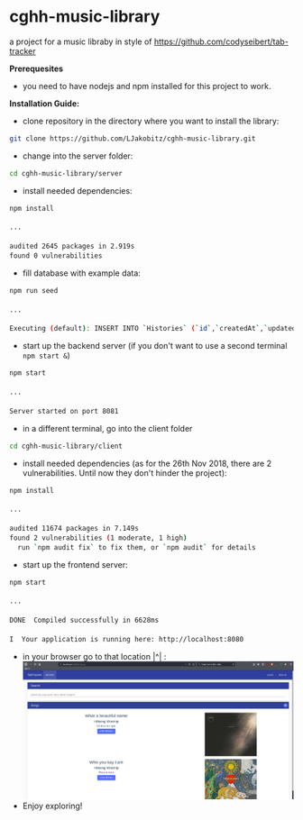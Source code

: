 # cghh-music-library
a project for a music libraby in style of https://github.com/codyseibert/tab-tracker

**Prerequesites**
* you need to have nodejs and npm installed for this project to work.


**Installation Guide:**
* clone repository in the directory where you want to install the library:
```bash
git clone https://github.com/LJakobitz/cghh-music-library.git
```
* change into the server folder:
```bash
cd cghh-music-library/server
```
* install needed dependencies:
```bash
npm install

...

audited 2645 packages in 2.919s
found 0 vulnerabilities
```
* fill database with example data:
```bash
npm run seed

...

Executing (default): INSERT INTO `Histories` (`id`,`createdAt`,`updatedAt`,`UserId`,`SongId`) VALUES (NULL,'2018-11-26 13:51:34.889 +00:00','2018-11-26 13:51:34.889 +00:00',1,1);
```
* start up the backend server (if you don't want to use a second terminal `npm start &`)
```bash
npm start

...

Server started on port 8081
```
* in a different terminal, go into the client folder
```bash
cd cghh-music-library/client
```
* install needed dependencies (as for the 26th Nov 2018, there are 2 vulnerabilities. Until now they don't hinder the project):
```bash
npm install

...

audited 11674 packages in 7.149s
found 2 vulnerabilities (1 moderate, 1 high)
  run `npm audit fix` to fix them, or `npm audit` for details
```
* start up the frontend server:
```bash
npm start

...

DONE  Compiled successfully in 6628ms

I  Your application is running here: http://localhost:8080
```
* in your browser go to that location |^| :
![alt text](https://github.com/LJakobitz/cghh-music-library/blob/master/client/src/assets/screenshot.png "ScreenShot Firefox")
* Enjoy exploring!